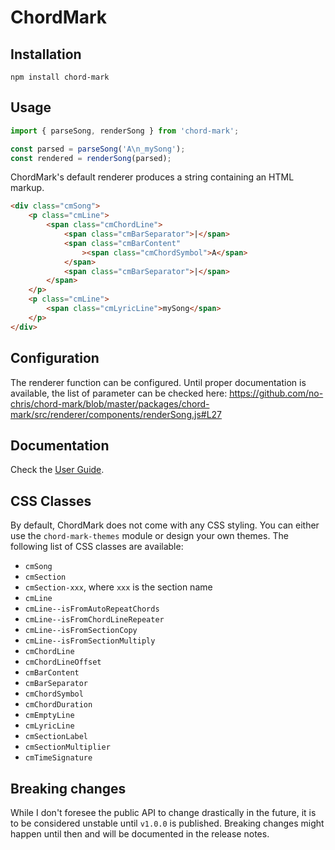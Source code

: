 # ChordMark

## Installation

```shell
npm install chord-mark
```

## Usage

```javascript
import { parseSong, renderSong } from 'chord-mark';

const parsed = parseSong('A\n_mySong');
const rendered = renderSong(parsed);
```

ChordMark's default renderer produces a string containing an HTML markup.

```html
<div class="cmSong">
	<p class="cmLine">
		<span class="cmChordLine">
			<span class="cmBarSeparator">|</span>
			<span class="cmBarContent"
				><span class="cmChordSymbol">A</span>
			</span>
			<span class="cmBarSeparator">|</span>
		</span>
	</p>
	<p class="cmLine">
		<span class="cmLyricLine">mySong</span>
	</p>
</div>
```

## Configuration

The renderer function can be configured.
Until proper documentation is available, the list of parameter can be checked here: https://github.com/no-chris/chord-mark/blob/master/packages/chord-mark/src/renderer/components/renderSong.js#L27

## Documentation

Check the [User Guide](https://chordmark.netlify.app).

## CSS Classes

By default, ChordMark does not come with any CSS styling.
You can either use the `chord-mark-themes` module or design your own themes.
The following list of CSS classes are available:

-   `cmSong`
-   `cmSection`
-   `cmSection-xxx`, where `xxx` is the section name
-   `cmLine`
-   `cmLine--isFromAutoRepeatChords`
-   `cmLine--isFromChordLineRepeater`
-   `cmLine--isFromSectionCopy`
-   `cmLine--isFromSectionMultiply`
-   `cmChordLine`
-   `cmChordLineOffset`
-   `cmBarContent`
-   `cmBarSeparator`
-   `cmChordSymbol`
-   `cmChordDuration`
-   `cmEmptyLine`
-   `cmLyricLine`
-   `cmSectionLabel`
-   `cmSectionMultiplier`
-   `cmTimeSignature`

## Breaking changes

While I don't foresee the public API to change drastically in the future, it is to be considered unstable until `v1.0.0` is published.
Breaking changes might happen until then and will be documented in the release notes.
